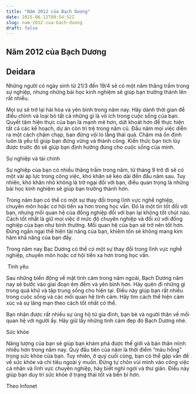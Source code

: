 ```yaml
---
title: "Năm 2012 của Bạch Dương"
date: 2025-06-12T09:54:52Z
slug: nam-2012-cua-bach-duong
draft: false
---
```


## Năm 2012 của Bạch Dương

## Deidara

Những người có ngày sinh từ 21/3 đến 19/4 sẽ có một năm thăng  trầm trong sự nghiệp, nhưng những bài học kinh nghiệm sẽ giúp bạn trưởng  thành lên rất nhiều.

Mọi sự sẽ trở lại hài hòa và yên bình trong năm nay. Hãy dành thời gian  để điều chỉnh và loại bỏ tất cả những gì là vô ích trong cuộc sống của  bạn. Quyết tâm hiện thực của bạn là mạnh mẽ hơn, dứt khoát hơn để thực  hiện tất cả các kế hoạch, dự án còn trì trệ trong năm cũ. Đầu năm mọi  việc diễn ra một cách chậm chạp, bạn đừng vội lo lắng thái quá. Chậm mà  ổn định luôn là yếu tố giúp bạn đứng vững và thành công. Kiến thức bạn  tích lũy được trước đó sẽ giúp bạn định hướng đúng cho cuộc sống của  mình.

Sự nghiệp và tài chính

Sự nghiệp của bạn có nhiều thăng trầm trong năm, từ tháng 9 trở đi sẽ có  một vài áp lực trong công việc, khó khăn sẽ kéo dài đến đầu năm sau.  Tuy nhiên, khó khăn nhỏ không là trở ngại đối với bạn, điều quan trọng  là những bài học kinh nghiệm sẽ giúp bạn trưởng thành hơn.

Trong năm bạn có thể có một sự thay đổi trong lĩnh vực nghề nghiệp,  chuyên môn hoặc cơ hội tiến xa hơn trong học vấn. Đó là một tin tốt đối  với bạn, nhưng mối quan hệ của đồng nghiệp đối với bạn lại không tốt  chút nào. Cách tốt nhất là giữ mọi việc ở mức độ chuyên nghiệp và đối xử  với đồng nghiệp của bạn như bình thường. Mối quan hệ của bạn sẽ trở nên  tốt hơn. Đừng ngần ngại thể hiện tài năng của bạn, khiêm tốn sẽ không  mang kìm hãm khả năng của bạn đấy.



Trong năm nay Bạc Dương có thể có một sự thay đổi trong lĩnh vực nghề nghiệp, chuyên môn hoặc cơ hội tiến xa hơn trong học vấn.

​    Tình yêu

Sau những biến động về mặt tình cảm trong năm ngoái, Bạch Dương năm nay  sẽ bước vào giai đoạn êm đềm và yên bình hơn. Hãy quên đi những gì trong  quá khứ và tập trung sống cho hiện tại. Điều này giúp bạn rất nhiều  trong cuộc sống và các mối quan hệ tình cảm. Hãy tìm cách thể hiện cảm  xúc và sự lãng mạn theo cách tốt nhất có thể.

Bạn nhận được rất nhiều sự ủng hộ từ gia đình, bạn bè và người thân về  mối quan hệ với người ấy. Hãy giữ lấy những tình cảm đẹp đó Bạch Dương  nhé.

Sức khỏe

Năng lượng của bạn sẽ giúp bạn khám phá được thế giới và bản thân mình  nhiều hơn trong năm nay. Quý đầu tiên của năm là thời điểm “màu hồng”  trong sức khỏe của bạn. Tuy nhiên, ở quý cuối cùng, bạn có thể gặp vấn  đề về sức khỏe và chi tiêu ngoài ý muốn. Đừng tự chôn vùi mình vào công  việc cá nhân và lĩnh vực chuyên nghiệp, hãy biết nghỉ ngơi và thư giãn.  Điều này giúp bạn duy trì sức khỏe ở trạng thái tốt và bền bỉ hơn.

 

Theo Infonet
​